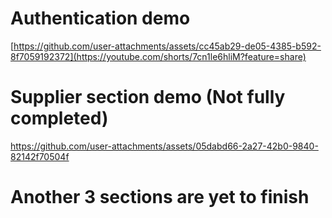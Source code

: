 # Authentication demo

[https://github.com/user-attachments/assets/cc45ab29-de05-4385-b592-8f7059192372](https://youtube.com/shorts/7cn1le6hliM?feature=share)

# Supplier section demo (Not fully completed)

https://github.com/user-attachments/assets/05dabd66-2a27-42b0-9840-82142f70504f

# Another 3 sections are yet to finish
